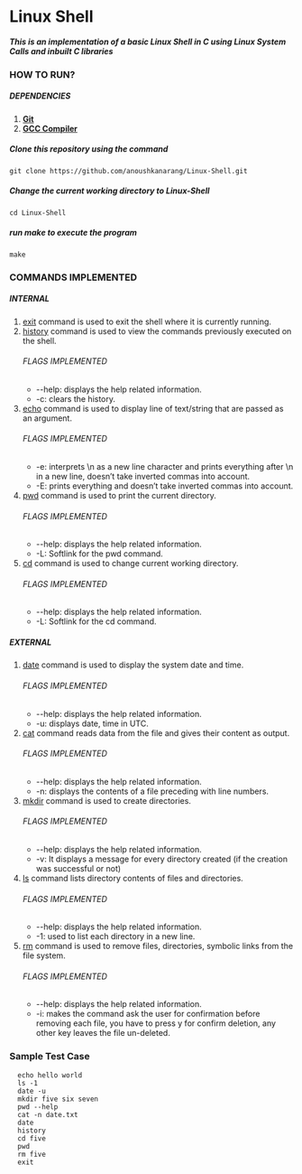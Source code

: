 # Linux Shell
***This is an implementation of a basic Linux Shell in C using Linux System Calls and inbuilt C libraries***

### HOW TO RUN? 

##### DEPENDENCIES #####
   1. **[Git](https://git-scm.com/downloads)** 
   2. **[GCC Compiler](https://linuxize.com/post/how-to-install-gcc-compiler-on-ubuntu-18-04/)**


##### Clone this repository using the command #####

    git clone https://github.com/anoushkanarang/Linux-Shell.git
    
##### Change the current working directory to Linux-Shell #####

    cd Linux-Shell
    
##### run make to execute the program #####
    make
    
 
### COMMANDS IMPLEMENTED
##### INTERNAL
<ol>
  <li>
    <a href="https://www.geeksforgeeks.org/exit-command-in-linux-with-examples/">exit</a> command is used to exit the shell where it is currently running. 
  </li>
  
  <li>
    <a href="https://www.geeksforgeeks.org/history-command-in-linux-with-examples/">history</a> command is used to view the commands previously executed on the shell. 
      <h6> FLAGS IMPLEMENTED </h6>
      <ul>
          <li>
              --help: displays the help related information.
          </li>
          <li>
              -c: clears the history.
          </li>
      </ul>
  </li>
  
  <li>
    <a href="https://www.geeksforgeeks.org/echo-command-in-linux-with-examples/">echo</a> command is used to display line of text/string that are passed as an argument.
      <h6> FLAGS IMPLEMENTED </h6>
      <ul>
          <li>
              -e: interprets \n as a new line character and prints everything after \n in a new line, doesn’t take inverted commas into account.
          </li>
          <li>
              -E: prints everything and doesn’t take inverted commas into account.
          </li>
      </ul>
  </li>
 
  <li>
    <a href="https://www.geeksforgeeks.org/pwd-command-in-linux-with-examples/">pwd</a> command is used to print the current directory. 
      <h6> FLAGS IMPLEMENTED </h6>
      <ul>
          <li>
              --help: displays the help related information.
          </li>
          <li>
             -L: Softlink for the pwd command. 
          </li>
      </ul>
  </li>
  
  <li>
    <a href="https://www.geeksforgeeks.org/cd-command-in-linux-with-examples/">cd</a> command is used to change current working directory. 
      <h6> FLAGS IMPLEMENTED </h6>
      <ul>
          <li>
            --help: displays the help related information.
          </li>
          <li>
            -L: Softlink for the cd command.
          </li>
      </ul>   
  </li>
    
</ol>

##### EXTERNAL
<ol>
  <li>
    <a href="https://www.geeksforgeeks.org/date-command-linux-examples/">date</a> command is used to display the system date and time.
    <h6> FLAGS IMPLEMENTED </h6>
      <ul>
          <li>
             --help: displays the help related information.
          </li>
          <li>
              -u: displays date, time in UTC.
          </li>
      </ul>
  </li>
  
  <li>
    <a href="https://www.geeksforgeeks.org/cat-command-in-linux-with-examples/">cat</a> command reads data from the file and gives their content as output. 
      <h6> FLAGS IMPLEMENTED </h6>
      <ul>
          <li>
              --help: displays the help related information.
          </li>
          <li>
              -n: displays the contents of a file preceding with line numbers. 
          </li>
      </ul>
  </li>
  
  <li>
    <a href="https://www.geeksforgeeks.org/mkdir-command-in-linux-with-examples/">mkdir</a> command is used to create directories.
      <h6> FLAGS IMPLEMENTED </h6>
      <ul>
          <li>
            --help: displays the help related information.
          </li>
          <li>
             -v: It displays a message for every directory created (if the creation was successful or not)
          </li>
      </ul>
  </li>
 
  <li>
    <a href="https://www.geeksforgeeks.org/practical-applications-ls-command-linux/">ls</a> command lists directory contents of files and directories.
      <h6> FLAGS IMPLEMENTED </h6>
      <ul>
          <li>
             --help: displays the help related information.
          </li>
          <li>
             -1: used to list each directory in a new line.
          </li>
      </ul>
  </li>
  
  <li>
    <a href="https://www.geeksforgeeks.org/rm-command-linux-examples/">rm</a> command is used to remove files, directories, symbolic links from the file system. 
      <h6> FLAGS IMPLEMENTED </h6>
      <ul>
          <li>
           --help: displays the help related information.
          </li>
          <li>
           -i: makes the command ask the user for confirmation before removing each file, you have to press y for confirm deletion, any other key leaves the file un-deleted.
          </li>
      </ul>   
  </li>
    
</ol>
   
### Sample Test Case

      echo hello world 
      ls -1 
      date -u 
      mkdir five six seven 
      pwd --help 
      cat -n date.txt  
      date 
      history 
      cd five 
      pwd 
      rm five 
      exit 
    





    

     



